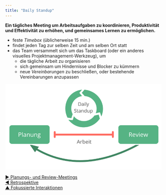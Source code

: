 ```yaml
---
title: "Daily Standup"
---
```



**Ein tägliches Meeting um Arbeitsaufgaben zu koordinieren, Produktivität und Effektivität zu erhöhen, und gemeinsames Lernen zu ermöglichen.**

- feste <dfn data-info="Timebox: Ein festgelegter Zeitrahmen, der auf eine bestimmte Aktivität verwendet wird. Am Ende der Timebox ist die Aktivität nicht zwingend abgeschlossen.">Timebox</dfn> (üblicherweise 15 min.)
- findet jeden Tag zur selben Zeit und am selben Ort statt
- das Team versammelt sich um das Taskboard (oder ein anderes visuelles Projektmanagement-Werkzeug), um 
    - die tägliche Arbeit zu organisieren
    - sich gemeinsam um Hindernisse und Blocker zu kümmern
    - neue <dfn data-info="Vereinbarung: Eine (gemeinsam) beschlossene Richtlinie, oder ein Prozess oder Protokoll, um den Wertfluss in der Organisation zu gestalten.">Vereinbarungen</dfn> zu beschließen, oder bestehende Vereinbarungen anzupassen

![Das Daily Standup ist eine zentrales Meeting für selbstorganisierende Teams.](img/meetings/planning-review-standup.png)

[&#9654; Planungs- und Review-Meetings](planning-and-review-meetings.html)<br/>[&#9664; Retrospektive](retrospective.html)<br/>[&#9650; Fokussierte Interaktionen](focused-interactions.html)

